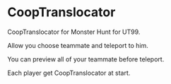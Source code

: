 # CoopTranslocator
CoopTranslocator for Monster Hunt for UT99.

Allow you choose teammate and teleport to him.

You can preview all of your teammate before teleport.

Each player get CoopTranslocator at start.
